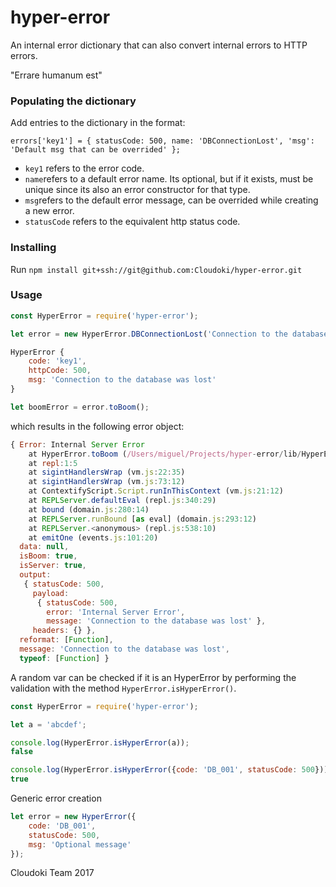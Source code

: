 # hyper-error

An internal error dictionary that can also convert internal errors to HTTP errors.

"Errare humanum est"


### Populating the dictionary

Add entries to the dictionary in the format:


```
errors['key1'] = { statusCode: 500, name: 'DBConnectionLost', 'msg': 'Default msg that can be overrided' };

```

- `key1` refers to the error code.
- `name`refers to a default error name. Its optional, but if it exists, must be unique since its also an error constructor for that type.
- `msg`refers to the default error message, can be overrided while creating a new error.
- `statusCode` refers to the equivalent http status code.

### Installing

Run `npm install git+ssh://git@github.com:Cloudoki/hyper-error.git`


### Usage

```js
const HyperError = require('hyper-error');

let error = new HyperError.DBConnectionLost('Connection to the database was lost');

HyperError {
    code: 'key1',
    httpCode: 500,
    msg: 'Connection to the database was lost'
}

let boomError = error.toBoom();
```

which results in the following error object:

```js
{ Error: Internal Server Error
    at HyperError.toBoom (/Users/miguel/Projects/hyper-error/lib/HyperError.js:20:17)
    at repl:1:5
    at sigintHandlersWrap (vm.js:22:35)
    at sigintHandlersWrap (vm.js:73:12)
    at ContextifyScript.Script.runInThisContext (vm.js:21:12)
    at REPLServer.defaultEval (repl.js:340:29)
    at bound (domain.js:280:14)
    at REPLServer.runBound [as eval] (domain.js:293:12)
    at REPLServer.<anonymous> (repl.js:538:10)
    at emitOne (events.js:101:20)
  data: null,
  isBoom: true,
  isServer: true,
  output:
   { statusCode: 500,
     payload:
      { statusCode: 500,
        error: 'Internal Server Error',
        message: 'Connection to the database was lost' },
     headers: {} },
  reformat: [Function],
  message: 'Connection to the database was lost',
  typeof: [Function] }
  ```

A random var can be checked if it is an HyperError by performing the validation with the method `HyperError.isHyperError()`.

```js
const HyperError = require('hyper-error');

let a = 'abcdef';

console.log(HyperError.isHyperError(a));
false

console.log(HyperError.isHyperError({code: 'DB_001', statusCode: 500}));
true

```


Generic error creation

```js
let error = new HyperError({
    code: 'DB_001',
    statusCode: 500,
    msg: 'Optional message'
});
```



Cloudoki Team 2017